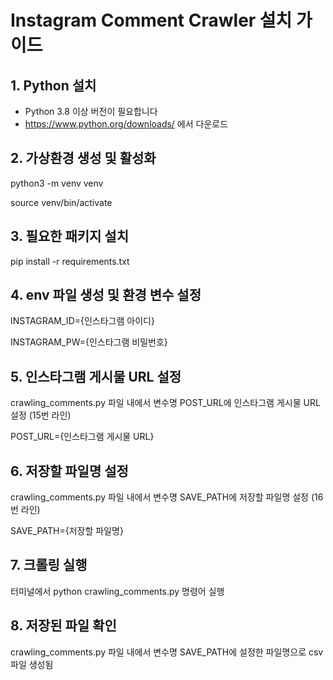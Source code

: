# Instagram Comment Crawler 설치 가이드

## 1. Python 설치

- Python 3.8 이상 버전이 필요합니다
- https://www.python.org/downloads/ 에서 다운로드

## 2. 가상환경 생성 및 활성화

<!-- 디렉토리 생성 및 vs code 작업영역 만들고 터미널에서 진행 -->

python3 -m venv venv

source venv/bin/activate

## 3. 필요한 패키지 설치

pip install -r requirements.txt

## 4. env 파일 생성 및 환경 변수 설정

INSTAGRAM_ID={인스타그램 아이디}

INSTAGRAM_PW={인스타그램 비밀번호}

## 5. 인스타그램 게시물 URL 설정

crawling_comments.py 파일 내에서 변수명 POST_URL에 인스타그램 게시물 URL 설정 (15번 라인)

POST_URL={인스타그램 게시물 URL}

## 6. 저장할 파일명 설정

crawling_comments.py 파일 내에서 변수명 SAVE_PATH에 저장할 파일명 설정 (16번 라인)

SAVE_PATH={저장할 파일명}

## 7. 크롤링 실행

터미널에서 python crawling_comments.py 명령어 실행

## 8. 저장된 파일 확인

crawling_comments.py 파일 내에서 변수명 SAVE_PATH에 설정한 파일명으로 csv 파일 생성됨
